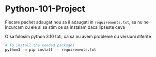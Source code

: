# Python-101-Project

Fiecare pachet adaugat nou sa il adaugati in `requirements.txt`, sa nu ne incurcam cu ele si sa stim ce sa instalam daca lipseste ceva

O sa folosim python 3.10 toti, ca sa nu avem probleme cu versiuni diferite

```bash
# To install the needed packages
python3 -m pip install -r requirements.txt
```
